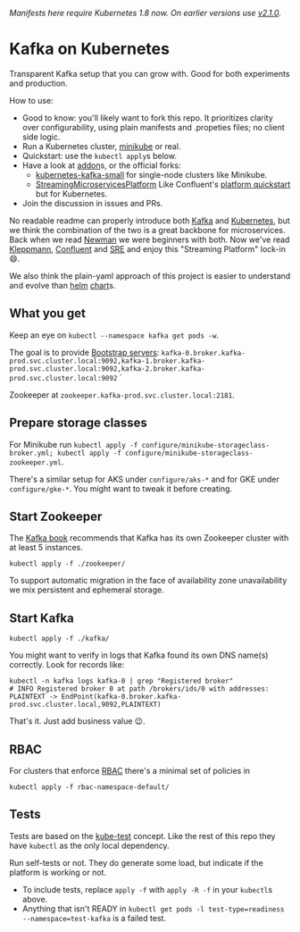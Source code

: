 _Manifests here require Kubernetes 1.8 now.
On earlier versions use [v2.1.0](https://github.com/Yolean/kubernetes-kafka/tree/v2.1.0)._

# Kafka on Kubernetes

Transparent Kafka setup that you can grow with.
Good for both experiments and production.

How to use:
 * Good to know: you'll likely want to fork this repo. It prioritizes clarity over configurability, using plain manifests and .propeties files; no client side logic.
 * Run a Kubernetes cluster, [minikube](https://github.com/kubernetes/minikube) or real.
 * Quickstart: use the `kubectl apply`s below.
 * Have a look at [addon](https://github.com/Yolean/kubernetes-kafka/labels/addon)s, or the official forks:
   - [kubernetes-kafka-small](https://github.com/Reposoft/kubernetes-kafka-small) for single-node clusters like Minikube.
   - [StreamingMicroservicesPlatform](https://github.com/StreamingMicroservicesPlatform/kubernetes-kafka) Like Confluent's [platform quickstart](https://docs.confluent.io/current/connect/quickstart.html) but for Kubernetes.
 * Join the discussion in issues and PRs.

No readable readme can properly introduce both [Kafka](http://kafka.apache.org/) and [Kubernetes](https://kubernetes.io/),
but we think the combination of the two is a great backbone for microservices.
Back when we read [Newman](http://samnewman.io/books/building_microservices/) we were beginners with both.
Now we've read [Kleppmann](http://dataintensive.net/), [Confluent](https://www.confluent.io/blog/) and [SRE](https://landing.google.com/sre/book.html) and enjoy this "Streaming Platform" lock-in :smile:.

We also think the plain-yaml approach of this project is easier to understand and evolve than [helm](https://github.com/kubernetes/helm) [chart](https://github.com/kubernetes/charts/tree/master/incubator/kafka)s.

## What you get

Keep an eye on `kubectl --namespace kafka get pods -w`.

The goal is to provide [Bootstrap servers](http://kafka.apache.org/documentation/#producerconfigs): `kafka-0.broker.kafka-prod.svc.cluster.local:9092,kafka-1.broker.kafka-prod.svc.cluster.local:9092,kafka-2.broker.kafka-prod.svc.cluster.local:9092`
`

Zookeeper at `zookeeper.kafka-prod.svc.cluster.local:2181`.

## Prepare storage classes

For Minikube run `kubectl apply -f configure/minikube-storageclass-broker.yml; kubectl apply -f configure/minikube-storageclass-zookeeper.yml`.

There's a similar setup for AKS under `configure/aks-*` and for GKE under `configure/gke-*`. You might want to tweak it before creating.

## Start Zookeeper

The [Kafka book](https://www.confluent.io/resources/kafka-definitive-guide-preview-edition/) recommends that Kafka has its own Zookeeper cluster with at least 5 instances.

```
kubectl apply -f ./zookeeper/
```

To support automatic migration in the face of availability zone unavailability we mix persistent and ephemeral storage.

## Start Kafka

```
kubectl apply -f ./kafka/
```

You might want to verify in logs that Kafka found its own DNS name(s) correctly. Look for records like:
```
kubectl -n kafka logs kafka-0 | grep "Registered broker"
# INFO Registered broker 0 at path /brokers/ids/0 with addresses: PLAINTEXT -> EndPoint(kafka-0.broker.kafka-prod.svc.cluster.local,9092,PLAINTEXT)
```

That's it. Just add business value :wink:.

## RBAC

For clusters that enforce [RBAC](https://kubernetes.io/docs/admin/authorization/rbac/) there's a minimal set of policies in
```
kubectl apply -f rbac-namespace-default/
```

## Tests

Tests are based on the [kube-test](https://github.com/Yolean/kube-test) concept.
Like the rest of this repo they have `kubectl` as the only local dependency.

Run self-tests or not. They do generate some load, but indicate if the platform is working or not.
 * To include tests, replace `apply -f` with `apply -R -f` in your `kubectl`s above.
 * Anything that isn't READY in `kubectl get pods -l test-type=readiness --namespace=test-kafka` is a failed test.
